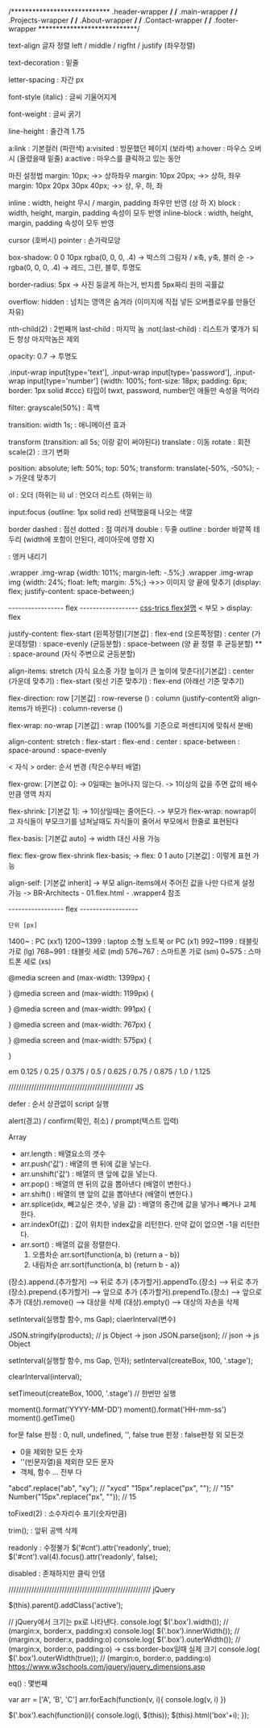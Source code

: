 <HTML / CSS>

/**************************** .header-wrapper ****************************/
/**************************** .main-wrapper ****************************/
/**************************** .Projects-wrapper ****************************/
/**************************** .About-wrapper ****************************/
/**************************** .Contact-wrapper ****************************/
/**************************** .footer-wrapper ****************************/

text-align 글자 정렬
  left / middle / rigfht / justify (좌우정렬)

text-decoration : 밑줄 

letter-spacing : 자간 px

font-style (italic) : 글씨 기울어지게

font-weight : 글씨 굵기

line-height : 줄간격 1.75

a:link    : 기본컬러 (파란색)
a:visited : 방문했던 페이지 (보라색)
a:hover   : 마우스 오버시 (올렸을때 밑줄)
a:active  : 마우스를 클릭하고 있는 동안


마진 설정법
  margin: 10px; ->> 상하좌우
  margin: 10px 20px; ->> 상하, 좌우
  margin: 10px 20px 30px 40px; ->> 상, 우, 하, 좌

inline       : width, height 무시 / margin, padding 좌우만 반영 (상 하 X)
block        : width, height, margin, padding 속성이 모두 반영
inline-block : width, height, margin, padding 속성이 모두 반영

cursor (호버시)
  pointer : 손가락모양

box-shadow: 0 0 10px rgba(0, 0, 0, .4)
  -> 박스의 그림자 / x축, y축, 블러 순
  -> rgba(0, 0, 0, .4) -> 레드, 그린, 블루, 투명도

border-radius: 5px
  -> 사진 둥글게 하는거, 반지름 5px짜리 원의 곡률값

overflow: hidden : 넘치는 영역은 숨겨라 (이미지에 직접 넣든 오버플로우를 만들던 자유)

nth-child(2) : 2번째꺼
last-child : 마지막 놈
:not(:last-child) : 리스트가 몇개가 되든 항상 마지막놈은 제외

opacity: 0.7 -> 투명도

.input-wrap input[type='text'],
.input-wrap input[type='password'],
.input-wrap input[type='number'] {width: 100%; font-size: 18px; padding: 6px; border: 1px solid #ccc}
타입이 twxt, password, number인 애들만 속성을 먹어라

filter: grayscale(50%) : 흑백

transition: width 1s; : 애니메이션 효과

transform (transition: all 5s; 이랑 같이 써야된다)
  translate : 이동
  rotate    : 회전
  scale(2)  : 크기 변화

position: absolute; left: 50%; top: 50%; transform: translate(-50%, -50%);
-> 가운데 맞추기

ol : 오더 (하위는 li)
ul : 언오더 리스트 (하위는 li)

input:focus {outline: 1px solid red} 선택했을때 나오는 색깔

border
  dashed : 점선
  dotted : 점 여러개
  double : 두줄
  outline : border 바깥쪽 테두리 (width에 포함이 안된다, 레이아웃에 영향 X)

<a name="pf"></a> : 앵커 내리기

.wrapper .img-wrap {width: 101%; margin-left: -.5%;}
.wrapper .img-wrap img {width: 24%; float: left; margin: .5%;}
->>> 이미지 양 끝에 맞추기 (display: flex; justify-content: space-between;)

----------------- flex ------------------
[css-trics flex설명](https://css-tricks.com/snippets/css/a-guide-to-flexbox/)
  < 부모 >
  display: flex

  justify-content: flex-start      (왼쪽정렬)[기본값]
                 : flex-end        (오른쪽정렬)
                 : center          (가운데정렬)
                 : space-evenly    (균등분할)
                 : space-between   (양 끝 정렬 후 균등분할) **
                 : space-around    (자식 주변으로 균등분할)

  align-items: stretch             (자식 요소중 가장 높이가 큰 높이에 맞춘다)[기본값]
             : center              (가운데 맞추기)
             : flex-start          (윗선 기준 맞추기)
             : flex-end            (아래선 기준 맞추기)

  flex-direction: row              [기본값]
                : row-reverse      ()
                : column           (justify-content와 align-items가 바뀐다)
                : column-reverse   ()

  flex-wrap: no-wrap               [기본값]
           : wrap                  (100%를 기준으로 퍼센티지에 맞춰서 분배)

  align-content: stretch
               : flex-start
               : flex-end
               : center
               : space-between
               : space-around
               : space-evenly

  < 자식 >
  order: 순서 번경 (작은수부터 배열)

  flex-grow: [기본값 0]:
                      -> 0일때는 늘어나지 않는다.
                      -> 1이상의 값을 주면 값의 배수만큼 영역 차지

  flex-shrink: [기본값 1]:
                        -> 1이상일때는 줄어든다.
                        -> 부모가 flex-wrap: nowrap이고 자식들이 부모크기를 넘쳐날때도 자식들이 줄어서 부모에서 한줄로 표현된다

  flex-basis: [기본값 auto]
                        -> width 대신 사용 가능


  flex: flex-grow flex-shrink flex-basis;
                        -> flex: 0 1 auto [기본값] : 이렇게 표현 가능

  align-self: [기본값 inherit]
                        -> 부모 align-items에서 주어진 값을 나만 다르게 설정 가능
                        -> BR-Architects - 01.flex.html - .wrapper4 참조


----------------- flex ------------------


    단위 [px]
1400~      : PC (xx1)
1200~1399  : laptop 소형 노트북 or PC (x1)
992~1199   : 태블릿 가로 (lg)
768~991    : 태블릿 세로 (md)
576~767    : 스마트폰 가로 (sm)
0~575      : 스마트폰 세로 (xs)

@media screen and (max-width: 1399px) {
  
}
@media screen and (max-width: 1199px) {
  
}
@media screen and (max-width: 991px) {
  
}
@media screen and (max-width: 767px) {
  
}
@media screen and (max-width: 575px) {
  
}

em
0.125 / 0.25 / 0.375 / 0.5 / 0.625 / 0.75 / 0.875 / 1.0 / 1.125

///////////////////////////////////////////////// JS

defer : 순서 상관없이 script 실행

alert(경고) / confirm(확인, 취소) / prompt(텍스트 입력)

Array
- arr.length : 배열요소의 갯수
- arr.push('값') : 배열의 맨 뒤에 값을 넣는다.
- arr.unshift('값') : 배열의 맨 앞에 값을 넣는다.
- arr.pop() : 배열의 맨 뒤의 값을 뽑아낸다 (배열이 변한다.)
- arr.shift() : 배열의 맨 앞의 값을 뽑아낸다 (배열이 변한다.)
- arr.splice(idx, 빼고싶은 갯수, 넣을 값) : 배열의 중간에 값을 넣거나 빼거나 교체한다. 
- arr.indexOf(값) : 값이 위치한 index값을 리턴한다. 만약 값이 없으면 -1을 리턴한다.
- arr.sort() : 배열의 값을 정렬한다.
  1. 오름차순 arr.sort(function(a, b) {return a - b})
  2. 내림차순 arr.sort(function(a, b) {return b - a})

(장소).append.(추가할거)      --> 뒤로 추가
(추가할거).appendTo.(장소)    --> 뒤로 추가
(장소).prepend.(추가할거)     --> 앞으로 추가
(추가할거).prependTo.(장소)   --> 앞으로 추가
(대상).remove()               --> 대상을 삭제
(대상).empty()                --> 대상의 자손을 삭제

setInterval(실행할 함수, ms Gap);
claerInterval(변수)

JSON.stringify(products); // js Object -> json
JSON.parse(json); //  json -> js Object

setInterval(실행할 함수, ms Gap, 인자);
setInterval(createBox, 100, '.stage');

clearInterval(interval);

setTimeout(createBox, 1000, '.stage') // 한번만 실행

moment().format('YYYY-MM-DD')
moment().format('HH-mm-ss')
moment().getTime()

for문
false 판정 : 0, null, undefined, '', false
true 판정  : false판정 외 모든것
- 0을 제외한 모든 숫자
- ''(빈문자열)을 제외한 모든 문자
- 객체, 함수 ... 전부 다

"abcd".replace("ab", "xy");					// "xycd"
"15px".replace("px", "");						// "15"
Number("15px".replace("px", ""));		// 15

toFixed(2) : 소수자리수 표기(숫자만큼)

trim(); : 앞뒤 공백 삭제

readonly : 수정불가
$('#cnt').attr('readonly', true);
$('#cnt').val(4).focus().attr('readonly', false);

disabled : 존재하지만 클릭 안댐

//////////////////////////////////////////////////////// jQuery

$(this).parent().addClass('active');

// jQuery에서 크기는 px로 나타낸다.
console.log( $('.box').width());          // (margin:x, border:x, padding:x)
console.log( $('.box').innerWidth());     // (margin:x, border:x, padding:o)
console.log( $('.box').outerWidth());     // (margin:x, border:o, padding:o) -> css:border-box일때 실제 크기
console.log( $('.box').outerWidth(true)); // (margin:o, border:o, padding:o)
https://www.w3schools.com/jquery/jquery_dimensions.asp

eq() : 몇번쨰

var arr = ['A', 'B', 'C']
arr.forEach(function(v, i){
console.log(v, i)
})


$('.box').each(function(i){
console.log(i, $(this));
$(this).html('box'+i);
});
